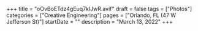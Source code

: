 +++
title = "oOvBoETdz4gEuq7klJwR.avif"
draft = false
tags = ["Photos"]
categories = ["Creative Engineering"]
pages = ["Orlando, FL (47 W Jefferson St)"]
startDate = ""
description = "March 13, 2022"
+++
